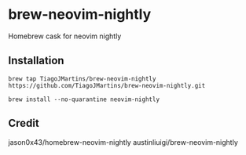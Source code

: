 # brew-neovim-nightly

Homebrew cask for neovim nightly

## Installation

```
brew tap TiagoJMartins/brew-neovim-nightly https://github.com/TiagoJMartins/brew-neovim-nightly.git
```
```
brew install --no-quarantine neovim-nightly
```

## Credit

jason0x43/homebrew-neovim-nightly
austinliuigi/brew-neovim-nightly
